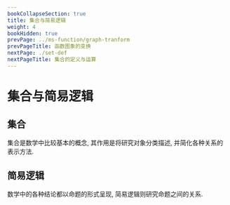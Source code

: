 ```yaml
---
bookCollapseSection: true
title: 集合与简易逻辑
weight: 4
bookHidden: true
prevPage: ../ms-function/graph-tranform
prevPageTitle: 函数图象的变换
nextPage: ./set-def
nextPageTitle: 集合的定义与运算
---
```


# 集合与简易逻辑

## 集合

集合是数学中比较基本的概念, 其作用是将研究对象分类描述, 并简化各种关系的表示方法. 

## 简易逻辑

数学中的各种结论都以命题的形式呈现, 简易逻辑则研究命题之间的关系.
